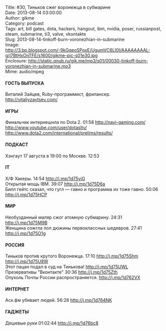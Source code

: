 Title: #30, Тиньков сжег воронежца в субмарине  
Date: 2013-08-14 03:00:00  
Author: gikme  
Category: podcast  
Tags: art, bill gates, dota, hackers, hangout, ibm, nvidia, poser, russianpost, steam, submarine, ti3, valve, vkontakte  
Slug: 2013-08-14-tinkoff-burn-voronezhian-in-submarine  
Image: http://3.bp.blogspot.com/-9kGqeoSPoxE/UgumVC6LI0I/AAAAAAAAL-g/j7BtHxOnTFE/s1600/gikme-pic-s01e30.jpg  
Enclosure: http://static.qnub.ru/gik.me/mp3/s01/00030-tinkoff-burn-voronezhian-in-submarine.mp3  
Mime: audio/mpeg

#### ГОСТЬ ВЫПУСКА

Виталий Зайцев, Ruby-программист, фрилансер.  
<http://vitaliyzaytsev.com/>

#### ИГРЫ

Финальчик интернешнла по Dota 2. 01:58 <http://navi-gaming.com/>  
<http://www.youtube.com/user/dotasltv/>  
<http://www.dota2.com/international/prelims/results/>

#### ПОДКАСТ

Хэнгаут 17 августа в 19:00 по Москве. 12:53

#### IT

Х/Ф Хакеры. 14:54 <http://j.mp/1d75yiG>  
Открытая мощь IBM. 39:07 <http://j.mp/1d75D6a>  
Билл гейтс сказал, что гугл — гавно и программа их тоже гавно. 50:06  
<http://j.mp/1d75HCP>

#### МИР

Необузданный маляр сжог атомную субмарину. 24:31  
<http://j.mp/1d75M9B>  
Женщина сожгла пол дюжины первоклассных шедевров. 27:41  
<http://j.mp/1d75O1g>

#### РОССИЯ

Тиньков против крутого Воронежца. 17:10 <http://j.mp/1d75Shm>  
<http://j.mp/1d75U8W>  
Этот пацан подал в суд на Тинькова! <http://j.mp/1d75UWL>  
Презервативы "Вконтакте" 30:36 <http://j.mp/1d75Zth>  
Опухоль Почты России распространяется. <http://j.mp/1d762VX>

#### ИНТЕРНЕТ

Аск.фм убивает людей. 56:28 <http://j.mp/1d764NK>

#### ГАДЖЕТЫ

Дешевые руки 01:02:44 <http://j.mp/1d76bc8>

